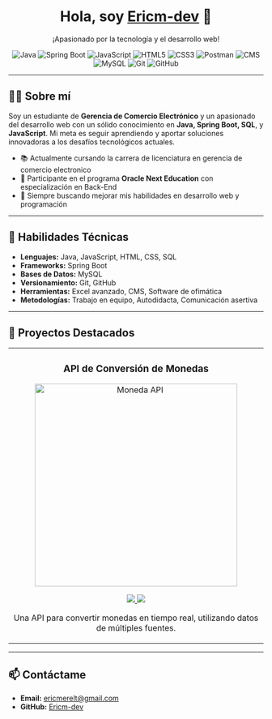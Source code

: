 <div align="center">
  <h1>Hola, soy <a href="https://github.com/Ericm-dev">Ericm-dev</a> 👋</h1>
  <p>¡Apasionado por la tecnología y el desarrollo web!</p>
</div>

<p align="center">
  <img src="https://img.shields.io/badge/Java-ED8B00?style=for-the-badge&logo=java&logoColor=white" alt="Java">
  <img src="https://img.shields.io/badge/Spring%20Boot-6DB33F?style=for-the-badge&logo=springboot&logoColor=white" alt="Spring Boot">
  <img src="https://img.shields.io/badge/JavaScript-F7DF1E?style=for-the-badge&logo=javascript&logoColor=black" alt="JavaScript">
  <img src="https://img.shields.io/badge/HTML5-E34F26?style=for-the-badge&logo=html5&logoColor=white" alt="HTML5">
  <img src="https://img.shields.io/badge/CSS3-1572B6?style=for-the-badge&logo=css3&logoColor=white" alt="CSS3">
  <img src="https://img.shields.io/badge/Postman-FF6C37?style=for-the-badge&logo=postman&logoColor=white" alt="Postman">
  <img src="https://img.shields.io/badge/CMS-35495E?style=for-the-badge&logo=cms&logoColor=white" alt="CMS">
  <img src="https://img.shields.io/badge/MySQL-4479A1?style=for-the-badge&logo=mysql&logoColor=white" alt="MySQL">
  <img src="https://img.shields.io/badge/Git-F05032?style=for-the-badge&logo=git&logoColor=white" alt="Git">
  <img src="https://img.shields.io/badge/GitHub-181717?style=for-the-badge&logo=github&logoColor=white" alt="GitHub">
</p>

---

## 👨‍💻 Sobre mí

Soy un estudiante de **Gerencia de Comercio Electrónico** y un apasionado del desarrollo web con un sólido conocimiento en **Java, Spring Boot, SQL**, y **JavaScript**. Mi meta es seguir aprendiendo y aportar soluciones innovadoras a los desafíos tecnológicos actuales.

- 📚 Actualmente cursando la carrera de licenciatura en gerencia de comercio electronico
- 🌟 Participante en el programa **Oracle Next Education** con especialización en Back-End
- 🚀 Siempre buscando mejorar mis habilidades en desarrollo web y programación

---

## 🔧 Habilidades Técnicas

- **Lenguajes:** Java, JavaScript, HTML, CSS, SQL
- **Frameworks:** Spring Boot
- **Bases de Datos:** MySQL
- **Versionamiento:** Git, GitHub
- **Herramientas:** Excel avanzado, CMS, Software de ofimática
- **Metodologías:** Trabajo en equipo, Autodidacta, Comunicación asertiva

---

## 🌟 Proyectos Destacados

<table>
  <tr>
    <td width="50%">
      <h3 align="center">API de Conversión de Monedas</h3>
      <div align="center">
        <a href="https://github.com/Ericm-dev/moneda-api" target="_blank"><img src="" width="400" alt="Moneda API"></a>
        <p>
          <a href="https://github.com/Ericm-dev/moneda-api" target="_blank">
            <img src="https://img.shields.io/badge/Java-SpringBoot-brightgreen">
          </a>
          <a href="https://github.com/Ericm-dev/moneda-api" target="_blank">
            <img src="https://img.shields.io/badge/SQL-MySQL-orange">
          </a>
        </p>
        <p>Una API para convertir monedas en tiempo real, utilizando datos de múltiples fuentes.</p>
      </div>                                                                              
    </td>
  </tr>
</table>

---

## 📫 Contáctame

- **Email:** [ericmerelt@gmail.com](mailto:ericmerelt@gmail.com)
- **GitHub:** [Ericm-dev](https://github.com/Ericm-dev)

<!--<div align="center">
  <img src="https://visitor-badge.glitch.me/badge?page_id=Ericm-dev" alt="Visitas del perfil">
</div> -->
